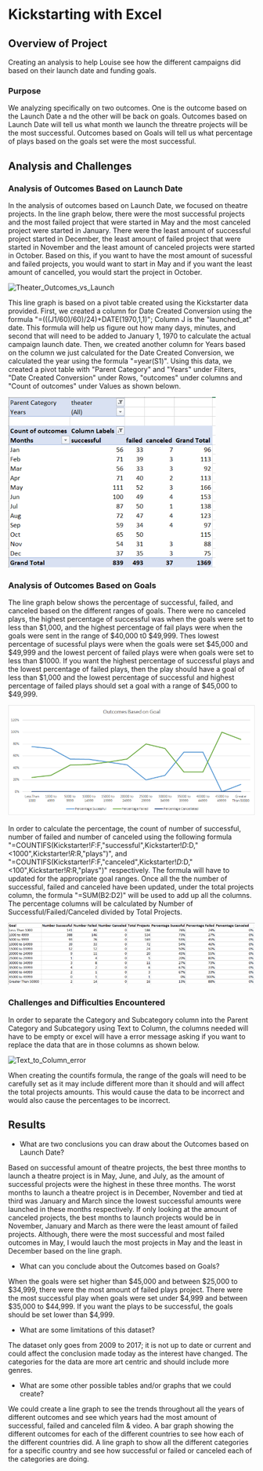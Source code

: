 # Kickstarting with Excel

## Overview of Project
Creating an analysis to help Louise see how the different campaigns did based on their launch date and funding goals. 

### Purpose
We analyzing specifically on two outcomes. One is the outcome based on the Launch Date a nd the other will be back on goals. Outcomes based on Launch Date will tell us what month we launch the threatre projects will be the most successful. Outcomes based on Goals will tell us what percentage of plays based on the goals set were the most successful.

## Analysis and Challenges

### Analysis of Outcomes Based on Launch Date
In the analysis of outcomes based on Launch Date, we focused on theatre projects. In the line graph below, there were the most successful projects and the most failed project that were started in May and the most canceled project were started in January. There were the least amount of successful project started in December, the least amount of failed project that were started in November and the least amount of canceled projects were started in October. Based on this, if you want to have the most amount of sucessful and failed projects, you would want to start in May and if you want the least amount of cancelled, you would start the project in October. 

![Theater_Outcomes_vs_Launch](\Resources)

This line graph is based on a pivot table created using the Kickstarter data provided. First, we created a column for Date Created Conversion using the formula "=(((J1/60)/60)/24)+DATE(1970,1,1)"; Column J is the "launched_at" date. This formula will help us figure out how many days, minutes, and second that will need to be added to January 1, 1970 to calculate the actual campaign launch date. Then, we created another column for Years based on the column we just calculated for the Date Created Conversion, we calculated the year using the formula "=year(S1)". Using this data, we created a pivot table with "Parent Category" and "Years" under Filters, "Date Created Conversion" under Rows, "outcomes" under columns and "Count of outcomes" under Values as shown belown. 

![Launch_Date_Outcomes_Pivot](/Backup/Launch_Date_Outcomes_Pivot.png)

### Analysis of Outcomes Based on Goals
The line graph below shows the percentage of successful, failed, and canceled based on the different ranges of goals. There were no canceled plays, the highest percentage of successful was when the goals were set to less than $1,000, and the highest percentage of fail plays were when the goals were sent in the range of $40,000 t0 $49,999. Thes lowest percentage of sucessful plays were when the goals were set $45,000 and $49,999 and the lowest percent of failed plays were when goals were set to less than $1000. If you want the highest percentage of successful plays and the lowest percentage of failed plays, then the play should have a goal of less than $1,000 and the lowest percentage of successful and highest percentage of failed plays should set a goal with a range of $45,000 to $49,999. 

![Outcomes_vs_Goals](Resources/Outcomes_vs_Goals.png)

In order to calculate the percentage, the count of number of successful, number of failed and number of canceled using the following formula "=COUNTIFS(Kickstarter!$F:$F,"successful",Kickstarter!$D:$D,"<1000",Kickstarter!$R:$R,"plays")", and "=COUNTIFS(Kickstarter!$F:$F,"canceled",Kickstarter!$D:$D,"<100",Kickstarter!$R:$R,"plays")" respectively. The formula will have to updated for the appropriate goal ranges. Once all the the number of successful, failed and canceled have been updated, under the total projects column, the formula "=SUM(B2:D2)" will be used to add up all the columns. The percentage columns will be calculated by Number of Successful/Failed/Canceled divided by Total Projects. 

![Goals_Outcome_Chart](/Backup/Goals_Outcome_Chart.png)

### Challenges and Difficulties Encountered
In order to separate the Category and Subcategory column into the Parent Category and Subcategory using Text to Column, the columns needed will have to be empty or excel will have a error message asking if you want to replace the data that are in those columns as shown below. 

![Text_to_Column_error](/Backup/Text_to_Column_error)

When creating the countifs formula, the range of the goals will need to be carefully set as it may include different more than it should and will affect the total projects amounts. This would cause the data to be incorrect and would also cause the percentages to be incorrect. 

## Results

- What are two conclusions you can draw about the Outcomes based on Launch Date?

Based on successful amount of theatre projects, the best three months to launch a theatre project is in May, June, and July, as the amount of successful projects were the highest in these three months. The worst months to launch a theatre project is in December, November and tied at third was January and March since the lowest successful amounts were launched in these months respectively. If only looking at the amount of canceled projects, the best months to launch projects would be in November, January and March as there were the least amount of failed projects. Although, there were the most successful and most failed outcomes in May, I would lauch the most projects in May and the least in December based on the line graph. 

- What can you conclude about the Outcomes based on Goals?

When the goals were set higher than $45,000 and between $25,000 to $34,999, there were the most amount of failed plays project. There were the most successful play when goals were set under $4,999 and between $35,000 to $44,999. If you want the plays to be successful, the goals should be set lower than $4,999. 

- What are some limitations of this dataset?

The dataset only goes from 2009 to 2017; it is not up to date or current and could affect the conclusion made today as the interest have changed. The categories for the data are more art centric and should include more genres. 

- What are some other possible tables and/or graphs that we could create?

We could create a line graph to see the trends throughout all the years of different outcomes and see which years had the most amount of successful, failed and canceled film & video. A bar graph showing the different outcomes for each of the different countries to see how each of the different countries did. A line graph to show all the different categories for a specific country and see how successful or failed or canceled each of the categories are doing. 
